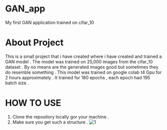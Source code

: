 # GAN_app
 My first GAN application trained on cifar_10

 # About Project
This is a small project that i have created where i have created and trained a GAN model .
The model was trained on 25,000 images from the cifar_10 dataset .
By no means are the generated images good but sometimes they do resemble something .
This model was trained on google colab t4 Gpu for 2 hours approximately .
It trained for 180 epochs , each epoch had 195 batch size .


# HOW TO USE 
1. Clone the repository locally gor your machine .
2. Make sure you get such a structure .
![1](https://github.com/eli-shen08/GAN_app/assets/61158656/cf1e6f00-ef10-43e7-82d5-993449bf154f)
